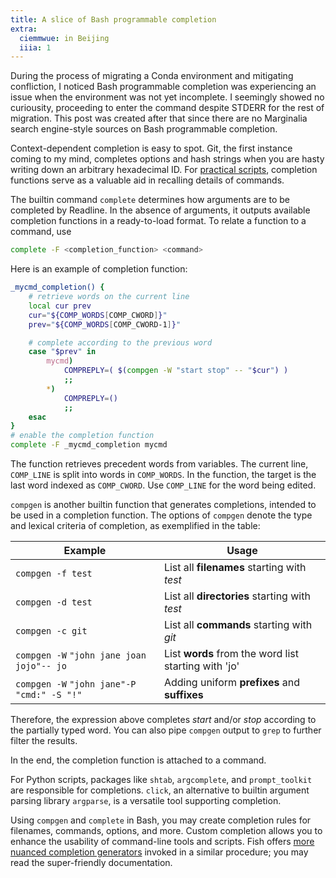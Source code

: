 ```yaml
---
title: A slice of Bash programmable completion
extra:
  ciemmwue: in Beijing
  iiia: 1
---
```


During the process of migrating a Conda environment and mitigating confliction, I noticed Bash programmable completion was experiencing an issue when the environment was not yet incomplete. I seemingly showed no curiousity, proceeding to enter the command despite STDERR for the rest of migration. This post was created after that since there are no Marginalia search engine-style sources on Bash programmable completion.<!--more-->

Context-dependent completion is easy to spot. Git, the first instance coming to my mind, completes options and hash strings when you are hasty writing down an arbitrary hexadecimal ID. For [practical scripts](https://stackoverflow.com/questions/20838284/how-can-i-provide-tab-completions-to-fish-shell-from-my-own-script), completion functions serve as a valuable aid in recalling details of commands.

The builtin command `complete` determines how arguments are to be completed by Readline. In the absence of arguments, it outputs available completion functions in a ready-to-load format. To relate a function to a command, use
```bash
complete -F <completion_function> <command>
```

Here is an example of completion function:
```bash
_mycmd_completion() {
    # retrieve words on the current line
    local cur prev
    cur="${COMP_WORDS[COMP_CWORD]}"
    prev="${COMP_WORDS[COMP_CWORD-1]}"

    # complete according to the previous word
    case "$prev" in
        mycmd)
            COMPREPLY=( $(compgen -W "start stop" -- "$cur") )
            ;;
        *)
            COMPREPLY=()
            ;;
    esac
}
# enable the completion function
complete -F _mycmd_completion mycmd
```

The function retrieves precedent words from variables. The current line, `COMP_LINE` is split into words in `COMP_WORDS`. In the function, the target is the last word indexed as `COMP_CWORD`. Use `COMP_LINE` for the word being edited.

`compgen` is another builtin function that generates completions, intended to be used in a completion function. The options of `compgen` denote the type and lexical criteria of completion, as exemplified in the table:

| Example | Usage |
|-|-|
| `compgen -f test` | List all **filenames** starting with *test*   |
| `compgen -d test` | List all **directories** starting with *test* |
| `compgen -c git`  | List all **commands** starting with *git*     |
| `compgen -W`<wbr> `"john jane joan jojo"`<wbr> `-- jo` | List **words** from the word list starting with 'jo' |
| `compgen -W`<wbr> `"john jane"`<wbr> `-P "cmd:" -S "!"` | Adding uniform **prefixes** and **suffixes** |

Therefore, the expression above completes *start* and/or *stop* according to the partially typed word. You can also pipe `compgen` output to `grep` to further filter the results.

In the end, the completion function is attached to a command.

For Python scripts, packages like `shtab`, `argcomplete`, and `prompt_toolkit` are responsible for completions. `click`, an alternative to builtin argument parsing library `argparse`, is a versatile tool supporting completion.

Using `compgen` and `complete` in Bash, you may create completion rules for filenames, commands, options, and more. Custom completion allows you to enhance the usability of command-line tools and scripts. Fish offers [more nuanced completion generators](https://fishshell.com/docs/current/completions.html#writing-your-own-completions) invoked in a similar procedure; you may read the super-friendly documentation.
